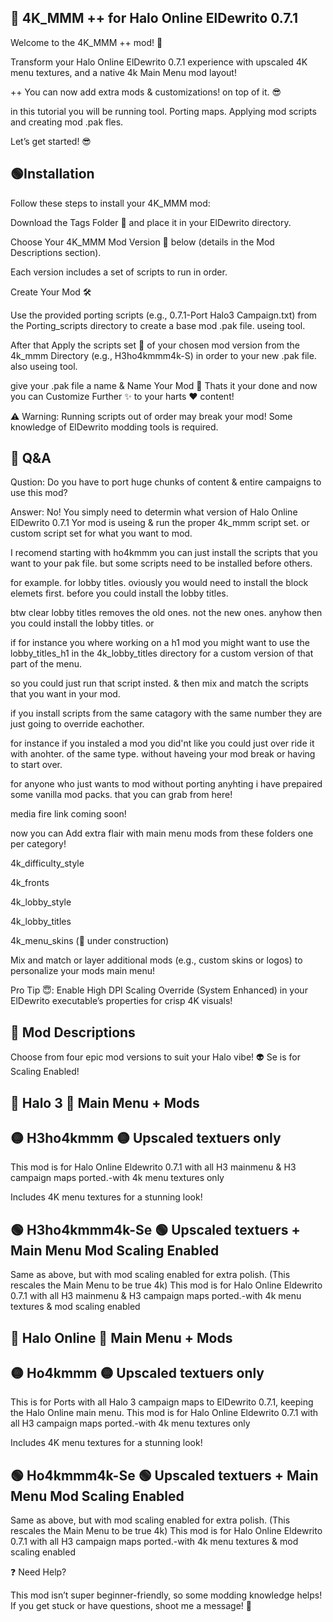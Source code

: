 ## 🔵 4K_MMM ++ for Halo Online ElDewrito 0.7.1

Welcome to the 4K_MMM ++ mod! 🚀

Transform your Halo Online ElDewrito 0.7.1 experience with upscaled 4K menu textures, and a native 4k Main Menu mod layout!

++ You can now add extra mods & customizations! on top of it. 😎

in this tutorial you will be running tool. Porting maps. Applying mod scripts and creating mod .pak fles.

Let’s get started! 😎


##  🟢Installation

Follow these steps to install your 4K_MMM mod:

Download the Tags Folder 📂 and place it in your ElDewrito directory.

Choose Your 4K_MMM Mod Version 🎯 below (details in the Mod Descriptions section).

Each version includes a set of scripts to run in order.

Create Your Mod 🛠️

Use the provided porting scripts (e.g., 0.7.1-Port Halo3 Campaign.txt) from the Porting_scripts directory to create a base mod .pak file. useing tool.

After that Apply the scripts set 🔧 of your chosen mod version from the 4k_mmm Directory (e.g., H3ho4kmmm4k-S) in order to your new .pak file. also useing tool.

give your .pak file a name & Name Your Mod 📛 Thats it your done and now you can Customize Further ✨ to your harts :heart: content!

⚠️ Warning: Running scripts out of order may break your mod! Some knowledge of ElDewrito modding tools is required.

## 🔵 Q&A 

Qustion: Do you have to port huge chunks of content & entire campaigns to use this mod?

Answer: No! You simply need to determin what version of Halo Online ElDewrito 0.7.1 Yor mod is useing & run the proper 4k_mmm script set. or custom script set for what you want to mod.

I recomend starting with ho4kmmm you can just install the scripts that you want to your pak file. but some scripts need to be installed before others.

for example.  for lobby titles. oviously you would need to install the block elemets first. before you could install the lobby titles.

btw clear lobby titles removes the old ones. not the new ones. anyhow then you could install the lobby titles. or

if for instance you where working on a h1 mod you might want to use the lobby_titles_h1 in the 4k_lobby_titles directory for a custom version of that part of the menu.

so you could just run that script insted. & then mix and match the scripts that you want in your mod. 

if you install scripts from the same catagory with the same number they are just going to override eachother. 

for instance if you instaled a mod you did'nt like you could just over ride it with anohter. of the same type. without haveing your mod break or having to start over.

for anyone who just wants to mod without porting anyhting i have prepaired some vanilla mod packs. that you can grab from here!

media fire link coming soon!

now you can Add extra flair with main menu mods from these folders one per category!

4k_difficulty_style

4k_fronts

4k_lobby_style

4k_lobby_titles

4k_menu_skins (🚧 under construction)

Mix and match or layer additional mods (e.g., custom skins or logos) to personalize your mods main menu!

Pro Tip 😇: Enable High DPI Scaling Override (System Enhanced) in your ElDewrito executable’s properties for crisp 4K visuals!



## 🔵 Mod Descriptions

Choose from four epic mod versions to suit your Halo vibe! 👽 Se is for Scaling Enabled!



## 🔵 Halo 3 🔵 Main Menu + Mods

## 🟡 H3ho4kmmm 🟡 Upscaled textuers only

This mod is for Halo Online Eldewrito 0.7.1 with all H3 mainmenu & H3 campaign maps ported.-with 4k menu textures only

Includes 4K menu textures for a stunning look!

## 🟢 H3ho4kmmm4k-Se 🟢 Upscaled textuers +  Main Menu Mod Scaling Enabled

Same as above, but with mod scaling enabled for extra polish. (This rescales the Main Menu to be true 4k)
This mod is for Halo Online Eldewrito 0.7.1 with all H3 mainmenu & H3 campaign maps ported.-with 4k menu textures & mod scaling enabled



## 🔵 Halo Online 🔵 Main Menu + Mods

## 🟡 Ho4kmmm 🟡 Upscaled textuers only

This is for Ports with all Halo 3 campaign maps to ElDewrito 0.7.1, keeping the Halo Online main menu.
This mod is for Halo Online Eldewrito 0.7.1 with all H3 campaign maps ported.-with 4k menu textures only

Includes 4K menu textures for a stunning look!

## 🟢 Ho4kmmm4k-Se 🟢 Upscaled textuers +  Main Menu Mod Scaling Enabled

Same as above, but with mod scaling enabled for extra polish. (This rescales the Main Menu to be true 4k)
This mod is for Halo Online Eldewrito 0.7.1 with all H3 campaign maps ported.-with 4k menu textures & mod scaling enabled

❓ Need Help?

This mod isn’t super beginner-friendly, so some modding knowledge helps! If you get stuck or have questions, shoot me a message! 📩

